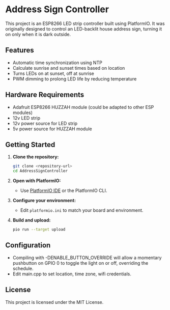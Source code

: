 # Address Sign Controller

This project is an ESP8266 LED strip controller built using PlatformIO. It was originally designed to control an LED-backlit house address sign, turning it on only when it is dark outside.

## Features

- Automatic time synchronization using NTP
- Calculate sunrise and sunset times based on location
- Turns LEDs on at sunset, off at sunrise
- PWM dimming to prolong LED life by reducing temperature

## Hardware Requirements

- Adafruit ESP8266 HUZZAH module (could be adapted to other ESP modules)
- 12v LED strip
- 12v power source for LED strip
- 5v power source for HUZZAH module

## Getting Started

1. **Clone the repository:**
    ```bash
    git clone <repository-url>
    cd AddressSignController
    ```

2. **Open with PlatformIO:**
    - Use [PlatformIO IDE](https://platformio.org/) or the PlatformIO CLI.

3. **Configure your environment:**
    - Edit `platformio.ini` to match your board and environment.

4. **Build and upload:**
    ```bash
    pio run --target upload
    ```

## Configuration

- Compiling with -DENABLE_BUTTON_OVERRIDE will allow a momentary pushbutton on GPIO 0 to toggle the light on or off, overriding the schedule.
- Edit main.cpp to set location, time zone, wifi credentials.

## License

This project is licensed under the MIT License.
